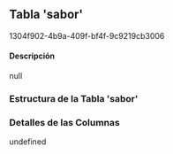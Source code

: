 
## Tabla 'sabor'
1304f902-4b9a-409f-bf4f-9c9219cb3006
#### Descripción

null

### Estructura de la Tabla 'sabor'




### Detalles de las Columnas
undefined

